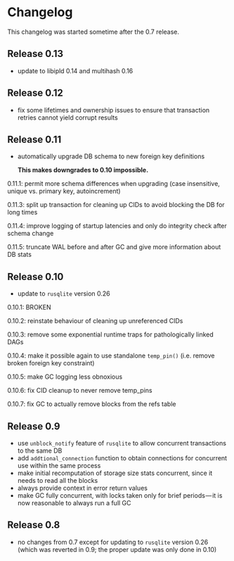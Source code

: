 # Changelog

This changelog was started sometime after the 0.7 release.

## Release 0.13

- update to libipld 0.14 and multihash 0.16

## Release 0.12

- fix some lifetimes and ownership issues to ensure that transaction retries cannot yield corrupt results

## Release 0.11

- automatically upgrade DB schema to new foreign key definitions

  **This makes downgrades to 0.10 impossible.**

0.11.1: permit more schema differences when upgrading (case insensitive, unique vs. primary key, autoincrement)

0.11.3: split up transaction for cleaning up CIDs to avoid blocking the DB for long times

0.11.4: improve logging of startup latencies and only do integrity check after schema change

0.11.5: truncate WAL before and after GC and give more information about DB stats

## Release 0.10

- update to `rusqlite` version 0.26

0.10.1: BROKEN

0.10.2: reinstate behaviour of cleaning up unreferenced CIDs

0.10.3: remove some exponential runtime traps for pathologically linked DAGs

0.10.4: make it possible again to use standalone `temp_pin()` (i.e. remove broken foreign key constraint)

0.10.5: make GC logging less obnoxious

0.10.6: fix CID cleanup to never remove temp_pins

0.10.7: fix GC to actually remove blocks from the refs table

## Release 0.9

- use `unblock_notify` feature of `rusqlite` to allow concurrent transactions to the same DB
- add `addtional_connection` function to obtain connections for concurrent use within the same process
- make initial recomputation of storage size stats concurrent, since it needs to read all the blocks
- always provide context in error return values
- make GC fully concurrent, with locks taken only for brief periods — it is now reasonable to always run a full GC

## Release 0.8

- no changes from 0.7 except for updating to `rusqlite` version 0.26 (which was reverted in 0.9; the proper update was only done in 0.10)
